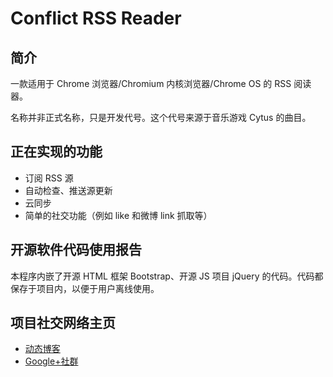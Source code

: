 # Conflict RSS Reader

## 简介

一款适用于 Chrome 浏览器/Chromium 内核浏览器/Chrome OS 的 RSS 阅读器。

名称并非正式名称，只是开发代号。这个代号来源于音乐游戏 Cytus 的曲目。

## 正在实现的功能

- 订阅 RSS 源
- 自动检查、推送源更新
- 云同步
- 简单的社交功能（例如 like 和微博 link 抓取等）

## 开源软件代码使用报告

本程序内嵌了开源 HTML 框架 Bootstrap、开源 JS 项目 jQuery 的代码。代码都保存于项目内，以便于用户离线使用。

## 项目社交网络主页

- [动态博客](http://conflictrss.lofter.com)
- [Google+社群](https://plus.google.com/communities/113739848602058434859)